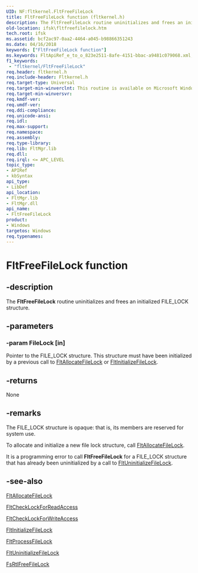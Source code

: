 ```yaml
---
UID: NF:fltkernel.FltFreeFileLock
title: FltFreeFileLock function (fltkernel.h)
description: The FltFreeFileLock routine uninitializes and frees an initialized FILE_LOCK structure.
old-location: ifsk\fltfreefilelock.htm
tech.root: ifsk
ms.assetid: bcf2ac97-0aa2-4464-a045-b98866351243
ms.date: 04/16/2018
keywords: ["FltFreeFileLock function"]
ms.keywords: FltApiRef_e_to_o_823e2511-8afe-4151-bbac-a9481c079068.xml, FltFreeFileLock, FltFreeFileLock routine [Installable File System Drivers], fltkernel/FltFreeFileLock, ifsk.fltfreefilelock
f1_keywords:
 - "fltkernel/FltFreeFileLock"
req.header: fltkernel.h
req.include-header: Fltkernel.h
req.target-type: Universal
req.target-min-winverclnt: This routine is available on Microsoft Windows XP SP2, Microsoft Windows Server 2003 SP1, and later.
req.target-min-winversvr: 
req.kmdf-ver: 
req.umdf-ver: 
req.ddi-compliance: 
req.unicode-ansi: 
req.idl: 
req.max-support: 
req.namespace: 
req.assembly: 
req.type-library: 
req.lib: FltMgr.lib
req.dll: 
req.irql: <= APC_LEVEL
topic_type:
- APIRef
- kbSyntax
api_type:
- LibDef
api_location:
- FltMgr.lib
- FltMgr.dll
api_name:
- FltFreeFileLock
product:
- Windows
targetos: Windows
req.typenames: 
---
```


# FltFreeFileLock function


## -description


The <b>FltFreeFileLock</b> routine uninitializes and frees an initialized FILE_LOCK structure. 


## -parameters




### -param FileLock [in]

Pointer to the FILE_LOCK structure. This structure must have been initialized by a previous call to <a href="https://docs.microsoft.com/windows-hardware/drivers/ddi/fltkernel/nf-fltkernel-fltallocatefilelock">FltAllocateFileLock</a> or <a href="https://docs.microsoft.com/windows-hardware/drivers/ddi/fltkernel/nf-fltkernel-fltinitializefilelock">FltInitializeFileLock</a>.


## -returns



None




## -remarks



The FILE_LOCK structure is opaque: that is, its members are reserved for system use. 

To allocate and initialize a new file lock structure, call <a href="https://docs.microsoft.com/windows-hardware/drivers/ddi/fltkernel/nf-fltkernel-fltallocatefilelock">FltAllocateFileLock</a>. 

It is a programming error to call <b>FltFreeFileLock</b> for a FILE_LOCK structure that has already been uninitialized by a call to <a href="https://docs.microsoft.com/windows-hardware/drivers/ddi/fltkernel/nf-fltkernel-fltuninitializefilelock">FltUninitializeFileLock</a>.




## -see-also




<a href="https://docs.microsoft.com/windows-hardware/drivers/ddi/fltkernel/nf-fltkernel-fltallocatefilelock">FltAllocateFileLock</a>



<a href="https://docs.microsoft.com/windows-hardware/drivers/ddi/fltkernel/nf-fltkernel-fltchecklockforreadaccess">FltCheckLockForReadAccess</a>



<a href="https://docs.microsoft.com/windows-hardware/drivers/ddi/fltkernel/nf-fltkernel-fltchecklockforwriteaccess">FltCheckLockForWriteAccess</a>



<a href="https://docs.microsoft.com/windows-hardware/drivers/ddi/fltkernel/nf-fltkernel-fltinitializefilelock">FltInitializeFileLock</a>



<a href="https://docs.microsoft.com/windows-hardware/drivers/ddi/fltkernel/nf-fltkernel-fltprocessfilelock">FltProcessFileLock</a>



<a href="https://docs.microsoft.com/windows-hardware/drivers/ddi/fltkernel/nf-fltkernel-fltuninitializefilelock">FltUninitializeFileLock</a>



<a href="https://docs.microsoft.com/windows-hardware/drivers/ddi/ntifs/nf-ntifs-_fsrtl_advanced_fcb_header-fsrtlfreefilelock">FsRtlFreeFileLock</a>
 

 

